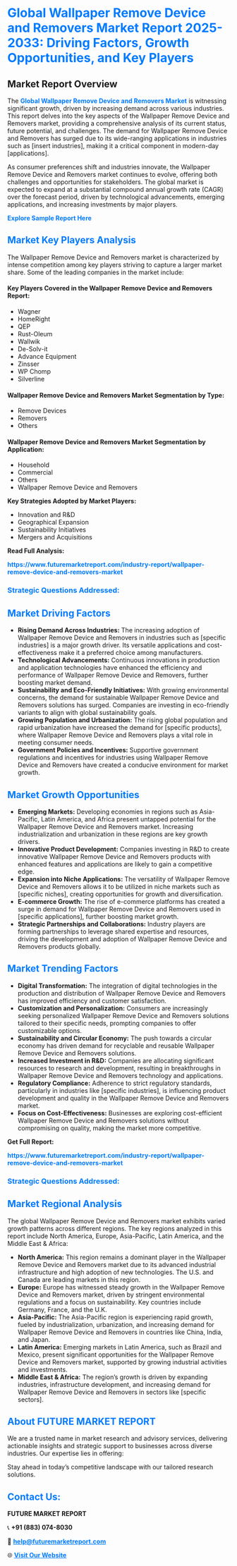 <h1 style="color: #007BFF;">Global Wallpaper Remove Device and Removers Market Report 2025-2033: Driving Factors, Growth Opportunities, and Key Players</h1>

<section id="overview">
<h2>Market Report Overview</h2>
<p>The <a href="https://www.futuremarketreport.com/industry-report/wallpaper-remove-device-and-removers-market" style="color: #007BFF; text-decoration: none;"><strong>Global Wallpaper Remove Device and Removers Market</strong></a> is witnessing significant growth, driven by increasing demand across various industries. This report delves into the key aspects of the Wallpaper Remove Device and Removers market, providing a comprehensive analysis of its current status, future potential, and challenges. The demand for Wallpaper Remove Device and Removers has surged due to its wide-ranging applications in industries such as [insert industries], making it a critical component in modern-day [applications].</p>
<p>As consumer preferences shift and industries innovate, the Wallpaper Remove Device and Removers market continues to evolve, offering both challenges and opportunities for stakeholders. The global market is expected to expand at a substantial compound annual growth rate (CAGR) over the forecast period, driven by technological advancements, emerging applications, and increasing investments by major players.</p>
</section>

<section id="overview">
<p><a href="https://www.futuremarketreport.com/request-sample/reportId=120916" style="color: #007BFF; text-decoration: none;"><strong>Explore Sample Report Here</strong></a></p>
</section>

<section id="key-players">
<h2 style="color: #007BFF;">Market Key Players Analysis</h2>
<p>The Wallpaper Remove Device and Removers market is characterized by intense competition among key players striving to capture a larger market share. Some of the leading companies in the market include:</p>
<h4>Key Players Covered in the Wallpaper Remove Device and Removers Report:</h4>
<ul><li>Wagner</li><li>HomeRight</li><li>QEP</li><li>Rust-Oleum</li><li>Wallwik</li><li>De-Solv-it</li><li>Advance Equipment</li><li>Zinsser</li><li>WP Chomp</li><li>Silverline</li></ul>
<h4>Wallpaper Remove Device and Removers Market Segmentation by Type:</h4>
<ul><li>Remove Devices</li><li>Removers</li><li>Others</li></ul>

<h4>Wallpaper Remove Device and Removers Market Segmentation by Application:</h4>
<ul><li>Household</li><li>Commercial</li><li>Others</li><li>Wallpaper Remove Device and Removers</li></ul>
<p><strong>Key Strategies Adopted by Market Players:</strong></p>
<ul>
<li>Innovation and R&D</li>
<li>Geographical Expansion</li>
<li>Sustainability Initiatives</li>
<li>Mergers and Acquisitions</li>
</ul>
</section>

<section>
<p><strong>Read Full Analysis: </strong></p><a href="https://www.futuremarketreport.com/industry-report/wallpaper-remove-device-and-removers-market" style="color: #007BFF; text-decoration: none;"><strong>https://www.futuremarketreport.com/industry-report/wallpaper-remove-device-and-removers-market</strong></a>
<h3 style="color: #007BFF;">Strategic Questions Addressed:</h3>
</section>

<section id="driving-factors">
<h2 style="color: #007BFF;">Market Driving Factors</h2>
<ul>
<li><strong>Rising Demand Across Industries:</strong> The increasing adoption of Wallpaper Remove Device and Removers in industries such as [specific industries] is a major growth driver. Its versatile applications and cost-effectiveness make it a preferred choice among manufacturers.</li>
<li><strong>Technological Advancements:</strong> Continuous innovations in production and application technologies have enhanced the efficiency and performance of Wallpaper Remove Device and Removers, further boosting market demand.</li>
<li><strong>Sustainability and Eco-Friendly Initiatives:</strong> With growing environmental concerns, the demand for sustainable Wallpaper Remove Device and Removers solutions has surged. Companies are investing in eco-friendly variants to align with global sustainability goals.</li>
<li><strong>Growing Population and Urbanization:</strong> The rising global population and rapid urbanization have increased the demand for [specific products], where Wallpaper Remove Device and Removers plays a vital role in meeting consumer needs.</li>
<li><strong>Government Policies and Incentives:</strong> Supportive government regulations and incentives for industries using Wallpaper Remove Device and Removers have created a conducive environment for market growth.</li>
</ul>
</section>

<section id="growth-opportunities">
<h2 style="color: #007BFF;">Market Growth Opportunities</h2>
<ul>
<li><strong>Emerging Markets:</strong> Developing economies in regions such as Asia-Pacific, Latin America, and Africa present untapped potential for the Wallpaper Remove Device and Removers market. Increasing industrialization and urbanization in these regions are key growth drivers.</li>
<li><strong>Innovative Product Development:</strong> Companies investing in R&D to create innovative Wallpaper Remove Device and Removers products with enhanced features and applications are likely to gain a competitive edge.</li>
<li><strong>Expansion into Niche Applications:</strong> The versatility of Wallpaper Remove Device and Removers allows it to be utilized in niche markets such as [specific niches], creating opportunities for growth and diversification.</li>
<li><strong>E-commerce Growth:</strong> The rise of e-commerce platforms has created a surge in demand for Wallpaper Remove Device and Removers used in [specific applications], further boosting market growth.</li>
<li><strong>Strategic Partnerships and Collaborations:</strong> Industry players are forming partnerships to leverage shared expertise and resources, driving the development and adoption of Wallpaper Remove Device and Removers products globally.</li>
</ul>
</section>

<section id="trending-factors">
<h2 style="color: #007BFF;">Market Trending Factors</h2>
<ul>
<li><strong>Digital Transformation:</strong> The integration of digital technologies in the production and distribution of Wallpaper Remove Device and Removers has improved efficiency and customer satisfaction.</li>
<li><strong>Customization and Personalization:</strong> Consumers are increasingly seeking personalized Wallpaper Remove Device and Removers solutions tailored to their specific needs, prompting companies to offer customizable options.</li>
<li><strong>Sustainability and Circular Economy:</strong> The push towards a circular economy has driven demand for recyclable and reusable Wallpaper Remove Device and Removers solutions.</li>
<li><strong>Increased Investment in R&D:</strong> Companies are allocating significant resources to research and development, resulting in breakthroughs in Wallpaper Remove Device and Removers technology and applications.</li>
<li><strong>Regulatory Compliance:</strong> Adherence to strict regulatory standards, particularly in industries like [specific industries], is influencing product development and quality in the Wallpaper Remove Device and Removers market.</li>
<li><strong>Focus on Cost-Effectiveness:</strong> Businesses are exploring cost-efficient Wallpaper Remove Device and Removers solutions without compromising on quality, making the market more competitive.</li>
</ul>
</section>

<section>
<p><strong>Get Full Report: </strong></p><a href="https://www.futuremarketreport.com/industry-report/wallpaper-remove-device-and-removers-market" style="color: #007BFF; text-decoration: none;"><strong>https://www.futuremarketreport.com/industry-report/wallpaper-remove-device-and-removers-market</strong></a>
<h3 style="color: #007BFF;">Strategic Questions Addressed:</h3>
</section>


<section id="regional-analysis">
<h2 style="color: #007BFF;">Market Regional Analysis</h2>
<p>The global Wallpaper Remove Device and Removers market exhibits varied growth patterns across different regions. The key regions analyzed in this report include North America, Europe, Asia-Pacific, Latin America, and the Middle East & Africa:</p>
<ul>
<li><strong>North America:</strong> This region remains a dominant player in the Wallpaper Remove Device and Removers market due to its advanced industrial infrastructure and high adoption of new technologies. The U.S. and Canada are leading markets in this region.</li>
<li><strong>Europe:</strong> Europe has witnessed steady growth in the Wallpaper Remove Device and Removers market, driven by stringent environmental regulations and a focus on sustainability. Key countries include Germany, France, and the U.K.</li>
<li><strong>Asia-Pacific:</strong> The Asia-Pacific region is experiencing rapid growth, fueled by industrialization, urbanization, and increasing demand for Wallpaper Remove Device and Removers in countries like China, India, and Japan.</li>
<li><strong>Latin America:</strong> Emerging markets in Latin America, such as Brazil and Mexico, present significant opportunities for the Wallpaper Remove Device and Removers market, supported by growing industrial activities and investments.</li>
<li><strong>Middle East & Africa:</strong> The region’s growth is driven by expanding industries, infrastructure development, and increasing demand for Wallpaper Remove Device and Removers in sectors like [specific sectors].</li>
</ul>
</section>

<footer>
<h2 style="color: #007BFF;">About FUTURE MARKET REPORT</h2>
<p>We are a trusted name in market research and advisory services, delivering actionable insights and strategic support to businesses across diverse industries. Our expertise lies in offering:</p>

<p>Stay ahead in today’s competitive landscape with our tailored research solutions.</p>

<h2 style="color: #007BFF;">Contact Us:</h2>
<p><strong>FUTURE MARKET REPORT</strong></p>
<p>📞 <strong>+91 (883) 074-8030</strong></p>
<p>📧 <strong><a href="mailto:help@futuremarketreport.com" style="color: #007BFF;">help@futuremarketreport.com</a></strong></p>
<p>🌐 <strong><a href="https://www.futuremarketreport.com/" style="color: #007BFF;">Visit Our Website</a></strong></p>
</footer>